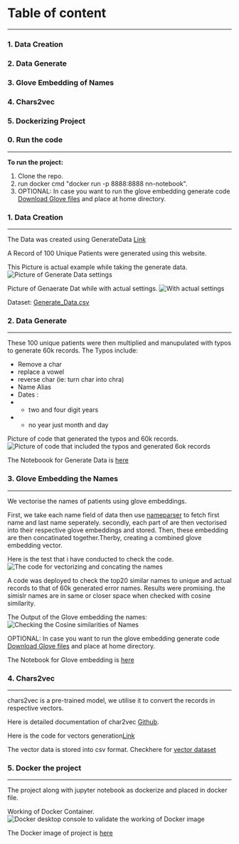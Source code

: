# Table of content
---
 ### 1. Data Creation
 ### 2. Data Generate
 ### 3. Glove Embedding of Names
 ### 4. Chars2vec
 ### 5. Dockerizing Project

### 0. Run the code
---
**To run the project:**
1. Clone the repo.
2. run docker cmd "docker run -p 8888:8888 nn-notebook".
3. OPTIONAL: In case you want to run the glove embedding generate code [Download Glove files](https://nlp.stanford.edu/data/glove.6B.zip) and place at  home directory.

 ### 1. Data Creation
 ---
 The Data was created using GenerateData [Link](https://generatedata.com)

 A Record of 100 Unique Patients were generated using this website.

This Picture is actual example while taking the generate data.
 ![Picture of Generate Data settings](/asserts/Picture1.png)

Picture of Genaerate Dat while with actual settings.
![With actual settings](/asserts//Picture2.png)

 Dataset: [Generate_Data.csv](/Generated_Data.csv)


 ### 2. Data Generate
 ---
 These 100 unique patients were then multiplied and manupulated with typos to generate 60k records.
 The Typos include:
- Remove a char
- replace a vowel
- reverse char    (ie: turn char into chra)
- Name Alias
- Dates : 
- - two and four digit years
- - no year just month and day

Picture of code that generated the typos and 60k records.
![Picture of code that included the typos and generated 6ok records](/asserts//Picture6.png)

The Noteboook for Generate Data is [here](/Data_Generation.ipynb/gen60k)

### 3. Glove Embedding the Names 
---
We vectorise the names of patients using glove embeddings.

First, we take each name field of data then use [nameparser](https://pypi.org/project/nameparser/) to fetch first name and last name seperately.
secondly, each part of are then vectorised into their respective glove embeddings and stored.
Then, these embedding are then concatinated together.Therby, creating a combined glove embedding vector.

Here is the test that i have conducted to check the code.
![The code for vectorizing and concating the names](/asserts//Picture3.png)

A code was deployed to check the top20 similar names to unique and actual records to that of 60k generated error names.
Results were promising. the simislr names are in same or closer space when checked with cosine similarity.

The Output of the Glove embedding the names:
![Checking the Cosine similarities of Names](/asserts/Picture4.png)

OPTIONAL: In case you want to run the glove embedding generate code [Download Glove files](https://nlp.stanford.edu/data/glove.6B.zip) and place at  home directory.

The Notebook for Glove embedding is [here](/NN.ipynb/Glove)

### 4. Chars2vec
---
chars2vec is a pre-trained model, we utilise it to convert the records in respective vectors.

Here is detailed documentation of char2vec [Github](https://github.com/IntuitionEngineeringTeam/chars2vec).

Here is the code for vectors generation[Link](/NN.ipynb/chars2vecgen) 

The vector data is stored into csv format. Checkhere for [vector dataset](/char2vec_60k.csv)

### 5. Docker the project
---

The project along with jupyter notebook as dockerize and placed in docker file.

Working of Docker Container.
![Docker desktop console to validate the working of Docker image](/asserts//Picture5.png)

The Docker image of project is [here](/Dockerfile)

